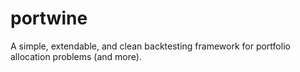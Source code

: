 # portwine
A simple, extendable, and clean backtesting framework for portfolio allocation problems (and more).
